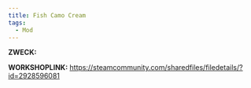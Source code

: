 ```yaml
---
title: Fish Camo Cream
tags:
  - Mod
---
```

**ZWECK:** 

**WORKSHOPLINK:** https://steamcommunity.com/sharedfiles/filedetails/?id=2928596081
 <script src="https://www.steamwidgets.net/api/resource/query?type=js&module=workshop&version=v1"></script>
<steam-workshop itemid="2928596081"></steam-workshop>